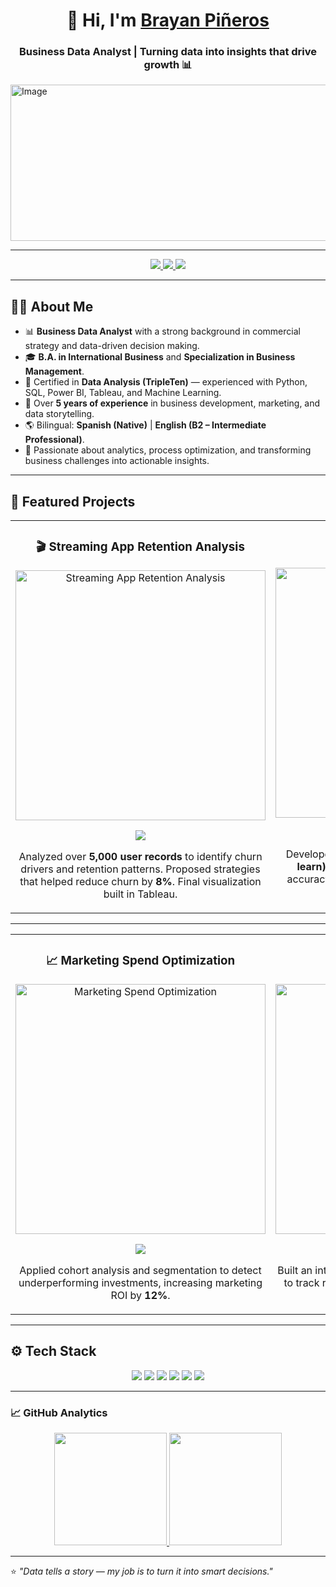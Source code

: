 <div align="center">
  <h1 align="center">👋 Hi, I'm <a href="https://www.linkedin.com/in/brayanpineros/">Brayan Piñeros</a></h1>
  <h3 align="center">Business Data Analyst | Turning data into insights that drive growth 📊</h3>
</div>

<img width="970" height="250" alt="Image" src="https://github.com/user-attachments/assets/799636af-7c6d-4b67-94f1-ee3927048c09" />

---

<p align="center">
  <a href="https://www.linkedin.com/in/brayanpineros/" target="_blank">
    <img src="https://img.shields.io/badge/-LinkedIn-0A66C2?style=for-the-badge&logo=linkedin&logoColor=white"/>
  </a>
  <a href="mailto:brayanpinerdo@gmail.com" target="_blank">
    <img src="https://img.shields.io/badge/-Email-D14836?style=for-the-badge&logo=gmail&logoColor=white"/>
  </a>
  <a href="https://github.com/brayanpinerdo?tab=followers" target="_blank">
    <img src="https://img.shields.io/github/followers/brayanpinerdo?style=social"/>
  </a>
</p>

---

## 👨‍💻 About Me

- 📊 **Business Data Analyst** with a strong background in commercial strategy and data-driven decision making.  
- 🎓 **B.A. in International Business** and **Specialization in Business Management**.  
- 🧠 Certified in **Data Analysis (TripleTen)** — experienced with Python, SQL, Power BI, Tableau, and Machine Learning.  
- 💼 Over **5 years of experience** in business development, marketing, and data storytelling.  
- 🌎 Bilingual: **Spanish (Native)** | **English (B2 – Intermediate Professional)**.  
- 🚀 Passionate about analytics, process optimization, and transforming business challenges into actionable insights.  

---

## 🚀 Featured Projects

<table>
<tr>
<td width="50%">
<h3 align="center">🎬 Streaming App Retention Analysis</h3>
<div align="center">
<a href="https://github.com/brayanpinerdo/streaming-churn-analysis" target="_blank"><img src="https://i.imgur.com/6GPaDdw.png" width="400" alt="Streaming App Retention Analysis"></a>
<p>
<a href="https://github.com/brayanpinerdo/streaming-churn-analysis" target="_blank">
<img src="https://img.shields.io/badge/VIEW%20CODE-181717?style=for-the-badge&logo=github&logoColor=white">
</a>
</p>
<p>Analyzed over <strong>5,000 user records</strong> to identify churn drivers and retention patterns.  
Proposed strategies that helped reduce churn by <strong>8%</strong>. Final visualization built in Tableau.</p>
</div>
</td>

<td width="50%">
<h3 align="center">🏦 Credit Scoring Model</h3>
<div align="center">
<a href="https://github.com/brayanpinerdo/credit-scoring-model" target="_blank"><img src="https://i.imgur.com/qM0e1S2.png" width="400" alt="Credit Scoring Model"></a>
<p>
<a href="https://github.com/brayanpinerdo/credit-scoring-model" target="_blank">
<img src="https://img.shields.io/badge/VIEW%20CODE-181717?style=for-the-badge&logo=github&logoColor=white">
</a>
</p>
<p>Developed a predictive model in <strong>Python (Scikit-learn)</strong> to assess credit risk.  
Improved model accuracy by <strong>15%</strong> through parameter tuning and cross-validation.</p>
</div>
</td>
</tr>
</table>

---

<table>
<tr>
<td width="50%">
<h3 align="center">📈 Marketing Spend Optimization</h3>
<div align="center">
<a href="https://github.com/brayanpinerdo/marketing-roi-optimization" target="_blank"><img src="https://i.imgur.com/lU5e64X.png" width="400" alt="Marketing Spend Optimization"></a>
<p>
<a href="https://github.com/brayanpinerdo/marketing-roi-optimization" target="_blank">
<img src="https://img.shields.io/badge/VIEW%20CODE-181717?style=for-the-badge&logo=github&logoColor=white">
</a>
</p>
<p>Applied cohort analysis and segmentation to detect underperforming investments,  
increasing marketing ROI by <strong>12%</strong>.</p>
</div>
</td>

<td width="50%">
<h3 align="center">📊 Sales KPI Dashboard</h3>
<div align="center">
<a href="https://github.com/brayanpinerdo/sales-kpi-dashboard" target="_blank"><img src="https://i.imgur.com/ETLOc6B.png" width="400" alt="Sales KPI Dashboard"></a>
<p>
<a href="https://github.com/brayanpinerdo/sales-kpi-dashboard" target="_blank">
<img src="https://img.shields.io/badge/VIEW%20CODE-181717?style=for-the-badge&logo=github&logoColor=white">
</a>
</p>
<p>Built an interactive dashboard in <strong>Power BI</strong> and <strong>Excel</strong> to track regional sales, margins, and  
performance KPIs in real time.</p>
</div>
</td>
</tr>
</table>

---

## ⚙️ Tech Stack

<p align="center">
  <img src="https://img.shields.io/badge/Python-3776AB?style=for-the-badge&logo=python&logoColor=white"/>
  <img src="https://img.shields.io/badge/SQL-336791?style=for-the-badge&logo=postgresql&logoColor=white"/>
  <img src="https://img.shields.io/badge/Power%20BI-F2C811?style=for-the-badge&logo=powerbi&logoColor=black"/>
  <img src="https://img.shields.io/badge/Tableau-E97627?style=for-the-badge&logo=tableau&logoColor=white"/>
  <img src="https://img.shields.io/badge/Excel-217346?style=for-the-badge&logo=microsoft-excel&logoColor=white"/>
  <img src="https://img.shields.io/badge/GitHub-181717?style=for-the-badge&logo=github&logoColor=white"/>
</p>

---

### 📈 GitHub Analytics

<p align="center">
<a href="https://github.com/brayanpinerdo">
  <img height="180em" src="https://github-readme-stats-eight-theta.vercel.app/api?username=brayanpinerdo&show_icons=true&theme=algolia&include_all_commits=true&count_private=true"/>
  <img height="180em" src="https://github-readme-stats-eight-theta.vercel.app/api/top-langs/?username=brayanpinerdo&layout=compact&langs_count=8&theme=algolia"/>
</a>
</p>

---

⭐ *"Data tells a story — my job is to turn it into smart decisions."*  
